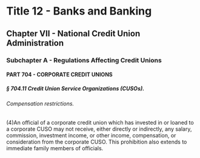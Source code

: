 
# Title 12 - Banks and Banking
## Chapter VII - National Credit Union Administration
### Subchapter A - Regulations Affecting Credit Unions
#### PART 704 - CORPORATE CREDIT UNIONS
##### § 704.11 Credit Union Service Organizations (CUSOs).
###### Compensation restrictions.

(4)An official of a corporate credit union which has invested in or loaned to a corporate CUSO may not receive, either directly or indirectly, any salary, commission, investment income, or other income, compensation, or consideration from the corporate CUSO. This prohibition also extends to immediate family members of officials.
